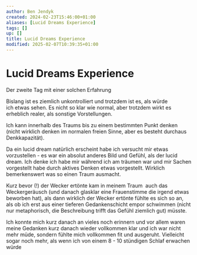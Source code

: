 ```yaml
---
author: Ben Jendyk
created: 2024-02-23T15:46:00+01:00
aliases: [Lucid Dreams Experience]
tags: []
up: []
title: Lucid Dreams Experience
modified: 2025-02-07T10:39:35+01:00
---
```


# Lucid Dreams Experience

Der zweite Tag mit einer solchen Erfahrung

Bislang ist es ziemlich unkontrolliert und trotzdem ist es, als würde ich etwas sehen. Es nicht so klar wie normal, aber trotzdem wirkt es erheblich realer, als sonstige Vorstellungen.

Ich kann innerhalb des Traums bis zu einem bestimmten Punkt denken (nicht wirklich denken im normalen freien Sinne, aber es besteht durchaus Denkkapazität). 

Da ein lucid dream natürlich erscheint habe ich versucht mir etwas vorzustellen - es war ein absolut anderes Bild und Gefühl, als der lucid dream. Ich denke ich habe mir während ich am träumen war und mir Sachen vorgestellt habe durch aktives Denken etwas vorgestellt. Wirklich bemerkenswert was so einen Traum ausmacht.

Kurz bevor (!) der Wecker ertönte kam in meinem Traum  auch das Weckergeräusch (und danach glasklar eine Frauenstimme die irgend etwas beworben hat), als dann wirklich der Wecker ertönte fühlte es sich so an, als ob ich erst aus einer tieferen Gedankenschicht empor schwimmen (nicht nur metaphorisch, die Beschreibung trifft das Gefühl ziemlich gut) müsste.

Ich konnte mich kurz danach an vieles noch erinnern und vor allem waren meine Gedanken kurz danach wieder vollkommen klar und ich war nicht mehr müde, sondern fühlte mich vollkommen fit und ausgeruht. Vielleicht sogar noch mehr, als wenn ich von einem 8 - 10 stündigen Schlaf erwachen würde
